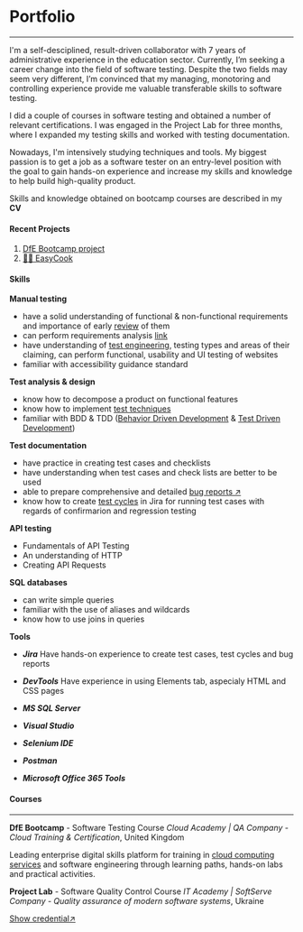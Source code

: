 # Portfolio

---

I'm a self-desciplined, result-driven collaborator with 7 years of administrative experience in the education sector. Currently, I’m seeking a career change into the field of software testing. Despite the two fields may seem very different, I’m convinced that my managing, monotoring and controlling experience provide me valuable transferable skills to software testing.

I did a couple of courses in software testing and obtained a number of relevant certifications. I was engaged in the Project Lab for three months, where I expanded my testing skills and worked with testing documentation.

Nowadays, I'm intensively studying techniques and tools. My biggest passion is to get a job as a software tester on an entry-level position with the goal to gain hands-on experience and increase my skills and knowledge to help build high-quality product.

Skills and knowledge obtained on bootcamp courses are described in my **CV**

#### Recent Projects

1.  [DfE Bootcamp project](https://docs.google.com/spreadsheets/d/1LMDcVPEkYKCTwuwdmFAGZPJWL891dSTGJky0_l728H0/edit?usp=share_link/ "My software testing project")
2.  [👩‍🍳 EasyCook](https://s3.amazonaws.com/shecodesio-production/challenge_submissions/files/001/170/366/original/Project-1.html?1664130191/ "It's my HTML/CSS/JS project")

#### Skills

**Manual testing**

- have a solid understanding of functional & non-functional requirements and importance of early [review](https://1drv.ms/b/s!AhjrxK79Ii79gYQVJwV8jLc6S558FQ?e=d1JM2M/ "Cloud Academy Certificate of achievements") of them
- can perform requirements analysis [link](https://docs.google.com/spreadsheets/d/1sIlMqed_dFpSe7gZByIiWKUJuVg8blU4QxiYon73kT8/edit?usp=share_link)
- have understanding of [test engineering](https://1drv.ms/b/s!AhjrxK79Ii79gYQUMopG1KL9YhcZiA?e=Ytt6ia/ "Cloud Academy Certificate of Achievements"), testing types and areas of their claiming, can perform functional, usability and UI testing of websites
- familiar with accessibility guidance standard

**Test analysis & design**

- know how to decompose a product on functional features
- know how to implement [test techniques](https://1drv.ms/b/s!AhjrxK79Ii79gYQXAVWBMEdmoe_SzQ?e=EQFzjl/ "Cloud Academy Certificate of Achievements")
- familiar with BDD & TDD ([Behavior Driven Development](https://docs.google.com/spreadsheets/d/1rB_-rT2d6kLaNriyKKFdXI_L-uYAYKttQHtLgmwIqx0/edit?usp=share_link "My BDD scenarios") & [Test Driven Development](https://docs.google.com/spreadsheets/d/1J5LSNyrGpl4FifsXsN-GANmqIsmrVINeZXlvC43vmZ8/edit?usp=share_link "My procedure-written scenarios"))

**Test documentation**

- have practice in creating test cases and checklists
- have understanding when test cases and check lists are better to be used
- able to prepare comprehensive and detailed [bug reports ↗️](https://docs.google.com/spreadsheets/d/1gYGhbL7xTAmtaO28Necft92F97wFsPNcnUPr9RNnUiA/edit?usp=share_link)
- know how to create [test cycles](https://1drv.ms/u/s!AhjrxK79Ii79gYQTcLdlOLkkYj2A4g?e=ODkpii/ "A screenshot from Jira") in Jira for running test cases with regards of confirmarion and regression testing

**API testing**

- Fundamentals of API Testing
- An understanding of HTTP
- Creating API Requests

**SQL databases**

- can write simple queries
- familiar with the use of aliases and wildcards
- know how to use joins in queries

**Tools**

- **_Jira_**
  Have hands-on experience to create test cases, test cycles and bug reports

- **_DevTools_**
  Have experience in using Elements tab, aspecialy HTML and CSS pages
- **_MS SQL Server_**
- **_Visual Studio_**
- **_Selenium IDE_**
- **_Postman_**
- **_Microsoft Office 365 Tools_**

#### Courses

---

**DfE Bootcamp** - Software Testing Course
_Cloud Academy | QA Company - Cloud Training & Certification_, United Kingdom

Leading enterprise digital skills platform for training in [cloud computing services](https://www.credly.com/org/microsoft-certification/badge/microsoft-certified-azure-fundamentals/ "Microsoft Certified: Azure Fundamentals") and software engineering through learning paths, hands-on labs and practical activities.

**Project Lab** - Software Quality Control Course
_IT Academy | SoftServe Company - Quality assurance of modern software systems_, Ukraine

[Show credential↗️](https://1drv.ms/b/s!AhjrxK79Ii79gYQY83zO9OuwcJYofA?e=XcGXhd)
